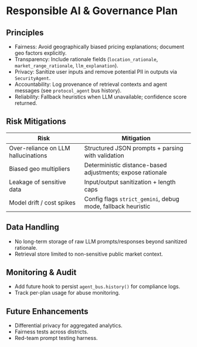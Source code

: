 # Responsible AI & Governance Plan

## Principles
- Fairness: Avoid geographically biased pricing explanations; document geo factors explicitly.
- Transparency: Include rationale fields (`location_rationale`, `market_range_rationale`, `llm_explanation`).
- Privacy: Sanitize user inputs and remove potential PII in outputs via `SecurityAgent`.
- Accountability: Log provenance of retrieval contexts and agent messages (see `protocol_agent` bus history).
- Reliability: Fallback heuristics when LLM unavailable; confidence score returned.

## Risk Mitigations
| Risk | Mitigation |
|------|------------|
| Over-reliance on LLM hallucinations | Structured JSON prompts + parsing with validation |
| Biased geo multipliers | Deterministic distance-based adjustments; expose rationale |
| Leakage of sensitive data | Input/output sanitization + length caps |
| Model drift / cost spikes | Config flags `strict_gemini`, debug mode, fallback heuristic |

## Data Handling
- No long-term storage of raw LLM prompts/responses beyond sanitized rationale.
- Retrieval store limited to non-sensitive public market context.

## Monitoring & Audit
- Add future hook to persist `agent_bus.history()` for compliance logs.
- Track per-plan usage for abuse monitoring.

## Future Enhancements
- Differential privacy for aggregated analytics.
- Fairness tests across districts.
- Red-team prompt testing harness.
